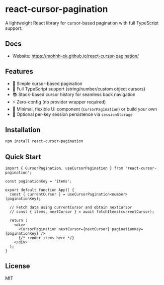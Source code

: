 # react-cursor-pagination

A lightweight React library for cursor-based pagination with full TypeScript support.

## Docs

- Website: https://mohhh-ok.github.io/react-cursor-pagination/

## Features

- 🚀 Simple cursor-based pagination
- 📝 Full TypeScript support (string/number/custom object cursors)
- 📚 Stack-based cursor history for seamless back navigation
- ⚡ Zero-config (no provider wrapper required)
- 🎨 Minimal, flexible UI component (`CursorPagination`) or build your own
- 💾 Optional per-key session persistence via `sessionStorage`

## Installation

```bash
npm install react-cursor-pagination
```

## Quick Start

```tsx
import { CursorPagination, useCursorPagination } from 'react-cursor-pagination';

const paginationKey = 'items';

export default function App() {
  const { currentCursor } = useCursorPagination<number>(paginationKey);

  // Fetch data using currentCursor and obtain nextCursor
  // const { items, nextCursor } = await fetchItems(currentCursor);

  return (
    <div>
      <CursorPagination nextCursor={nextCursor} paginationKey={paginationKey} />
      {/* render items here */}
    </div>
  );
}
```

## License

MIT


